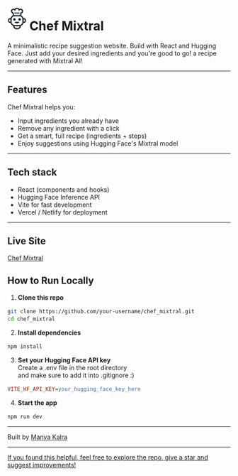 #  ![Banner](public/chef-claude-icon.png) Chef Mixtral
A minimalistic recipe suggestion website. Build with React and Hugging Face. Just add your desired ingredients and you're good to go! a recipe generated with Mixtral AI!

---

##  Features

Chef Mixtral helps you:
- Input ingredients you already have
- Remove any ingredient with a click
- Get a smart, full recipe (ingredients + steps)
- Enjoy suggestions using Hugging Face's Mixtral model

---

## Tech stack

- React (components and hooks)
- Hugging Face Inference API
- Vite for fast development
- Vercel / Netlify for deployment

---
## Live Site
[Chef Mixtral](https://chef-mixtral.vercel.app/)


##  How to Run Locally

1. **Clone this repo**
```bash
git clone https://github.com/your-username/chef_mixtral.git
cd chef_mixtral
```
2. **Install dependencies**
```bash
npm install
```
3. **Set your Hugging Face API key**
  <br> Create a .env file in the root directory <br> and make sure to add it into .gitignore :)
```ini
VITE_HF_API_KEY=your_hugging_face_key_here
```
4. **Start the app**
```bash
npm run dev
```

---

Built by [Manya Kalra](https://github.com/ziennaa)

---

<u>If you found this helpful, feel free to explore the repo, give a star and suggest improvements!</u>


